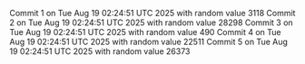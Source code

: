 Commit 1 on Tue Aug 19 02:24:51 UTC 2025 with random value 3118
Commit 2 on Tue Aug 19 02:24:51 UTC 2025 with random value 28298
Commit 3 on Tue Aug 19 02:24:51 UTC 2025 with random value 490
Commit 4 on Tue Aug 19 02:24:51 UTC 2025 with random value 22511
Commit 5 on Tue Aug 19 02:24:51 UTC 2025 with random value 26373
